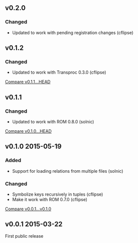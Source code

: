 ## v0.2.0

### Changed

* Updated to work with pending registration changes (cflipse)

## v0.1.2

### Changed

* Updated to work with Transproc 0.3.0 (cflipse)

[Compare v0.1.1...HEAD](https://github.com/rom-rb/rom-yaml/compare/v0.1.1...HEAD)

## v0.1.1

### Changed

* Updated to work with ROM 0.8.0 (solnic)

[Compare v0.1.0...HEAD](https://github.com/rom-rb/rom-yaml/compare/v0.1.0...HEAD)

## v0.1.0 2015-05-19

### Added

* Support for loading relations from multiple files (solnic)

### Changed

* Symbolize keys recursively in tuples (cflipse)
* Make it work with ROM 0.7.0 (cflipse)

[Compare v0.0.1...v0.1.0](https://github.com/rom-rb/rom-yaml/compare/v0.0.1...v0.1.0)

## v0.0.1 2015-03-22

First public release
